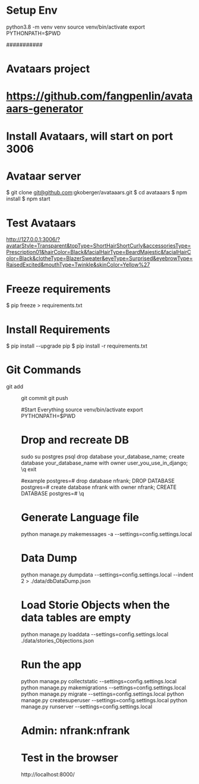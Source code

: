 # Setup Env
python3.8 -m venv venv
source venv/bin/activate
export PYTHONPATH=$PWD

###########
# Avataars project
# https://github.com/fangpenlin/avataaars-generator

# Install Avataars, will start on port 3006
# Avataar server
$ git clone git@github.com:gkoberger/avataaars.git
$ cd avataaars
$ npm install
$ npm start

# Test Avataars
http://127.0.0.1:3006/?avatarStyle=Transparent&topType=ShortHairShortCurly&accessoriesType=Prescription01&hairColor=Black&facialHairType=BeardMajestic&facialHairColor=Black&clotheType=BlazerSweater&eyeType=Surprised&eyebrowType=RaisedExcited&mouthType=Twinkle&skinColor=Yellow%27



# Freeze requirements
$ pip freeze > requirements.txt

# Install Requirements
$ pip install --upgrade pip
$ pip install -r requirements.txt

# Git Commands
git add <DIR>
git commit 
git push

#Start Everything
source venv/bin/activate
export PYTHONPATH=$PWD

# Drop and recreate DB
sudo su postgres
psql
drop database your_database_name;
create database your_database_name with owner user_you_use_in_django;
\q
exit

#example
postgres=# drop database nfrank;
DROP DATABASE
postgres=# create database nfrank with owner nfrank;
CREATE DATABASE
postgres=# \q

# Generate Language file
python manage.py makemessages -a  --settings=config.settings.local

# Data Dump
python manage.py dumpdata --settings=config.settings.local --indent 2 > ./data/dbDataDump.json

# Load Storie Objects when the data tables are empty
python manage.py loaddata --settings=config.settings.local ./data/stories_Objections.json


# Run the app
python manage.py collectstatic --settings=config.settings.local
python manage.py makemigrations --settings=config.settings.local
python manage.py migrate --settings=config.settings.local
python manage.py createsuperuser --settings=config.settings.local
python manage.py runserver --settings=config.settings.local

# Admin: nfrank:nfrank

# Test in the browser
http://localhost:8000/


